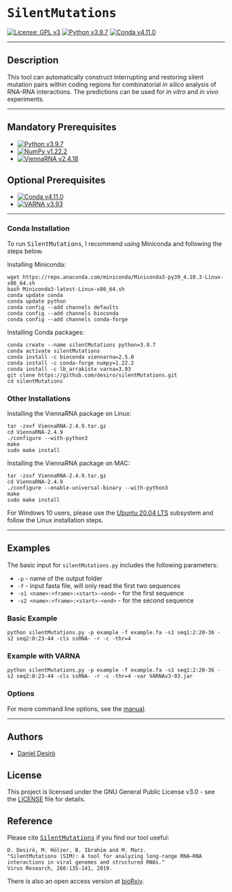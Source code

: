 
# <samp>SilentMutations</samp>
[![License: GPL v3](https://img.shields.io/badge/License-GPL_v3-bd0000.svg)](https://www.gnu.org/licenses/gpl-3.0)
[![Python v3.9.7](https://img.shields.io/badge/Language-Python_v3-75a8d3.svg)](https://www.python.org/downloads/release/python-397/)
[![Conda v4.11.0](https://img.shields.io/badge/Uses-Conda-43b02a.svg)](https://docs.conda.io/en/latest/miniconda.html)

***

## Description

This tool can automatically construct interrupting and restoring silent mutation pairs within coding regions for combinatorial *in silico* analysis of RNA-RNA interactions. The predictions can be used for *in vitro* and *in vivo* experiments.

***

## Mandatory Prerequisites

* [![Python v3.9.7](https://img.shields.io/badge/Python_v3.9.7-75a8d3.svg)](https://www.python.org/downloads/release/python-397/)
* [![NumPy v1.22.2](https://img.shields.io/badge/NumPy-v1.22.2-013243.svg)](http://www.numpy.org/)
* [![ViennaRNA v2.4.18](https://img.shields.io/badge/ViennaRNA-v2.5.0-006795.svg)](https://www.tbi.univie.ac.at/RNA/)

## Optional Prerequisites

* [![Conda v4.11.0](https://img.shields.io/badge/Conda-v4.11.0-43b02a.svg)](https://docs.conda.io/en/latest/miniconda.html)
* [![VARNA v3.93](https://img.shields.io/badge/VARNA-v3.93-ffba27.svg)](https://docs.conda.io/en/latest/miniconda.html)

***

### Conda Installation

To run <samp>SilentMutations</samp>, I recommend using Miniconda and following the steps below.

Installing Miniconda:
```
wget https://repo.anaconda.com/miniconda/Miniconda3-py39_4.10.3-Linux-x86_64.sh
bash Miniconda3-latest-Linux-x86_64.sh
conda update conda
conda update python
conda config --add channels defaults
conda config --add channels bioconda
conda config --add channels conda-forge
```

Installing Conda packages:
```
conda create --name silentMutations python=3.9.7
conda activate silentMutations
conda install -c bioconda viennarna=2.5.0
conda install -c conda-forge numpy=1.22.2
conda install -c lb_arrakistx varna=3.93
git clone https://github.com/desiro/silentMutations.git
cd silentMutations
```

### Other Installations

Installing the ViennaRNA package on Linux:
```
tar -zxvf ViennaRNA-2.4.9.tar.gz
cd ViennaRNA-2.4.9
./configure --with-python3
make
sudo make install
```

Installing the ViennaRNA package on MAC:
```
tar -zxvf ViennaRNA-2.4.9.tar.gz
cd ViennaRNA-2.4.9
./configure --enable-universal-binary --with-python3
make
sudo make install
```

For Windows 10 users, please use the [Ubuntu 20.04 LTS](https://www.microsoft.com/en-us/p/ubuntu-2004-lts/9n6svws3rx71?cid=msft_web_chart) subsystem and follow the Linux installation steps. 

***

## Examples

The basic input for ```silentMutations.py``` includes the following parameters:
* ```-p``` - name of the output folder
* ```-f``` - input fasta file, will only read the first two sequences
* ```-s1 <name>:<frame>:<start>-<end>``` - for the first sequence
* ```-s2 <name>:<frame>:<start>-<end>``` - for the second sequence
  
### Basic Example
```
python silentMutations.py -p example -f example.fa -s1 seq1:2:20-36 -s2 seq2:0:23-44 -cls ssRNA- -r -c -thr=4
```

### Example with VARNA
```
python silentMutations.py -p example -f example.fa -s1 seq1:2:20-36 -s2 seq2:0:23-44 -cls ssRNA- -r -c -thr=4 -var VARNAv3-93.jar
```

### Options

For more command line options, see the [manual](https://github.com/desiro/silentMutations/blob/master/manual.md).

***

## Authors

* [Daniel Desirò](https://github.com/desiro)

## License

This project is licensed under the GNU General Public License v3.0 - see the [LICENSE](LICENSE) file for details.

## Reference

Please cite [<samp>SilentMutations</samp>](https://www.sciencedirect.com/science/article/pii/S016817021830577X) if you find our tool useful:
```
D. Desirò, M. Hölzer, B. Ibrahim and M. Marz.
"SilentMutations (SIM): A tool for analyzing long-range RNA–RNA interactions in viral genomes and structured RNAs."
Virus Research, 260:135-141, 2019.
```

There is also an open access version at [bioRxiv](https://doi.org/10.1101/424002).

